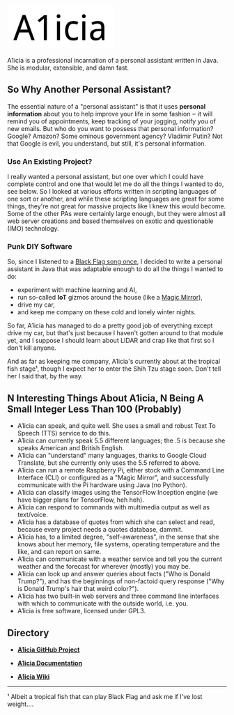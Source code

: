 
![A1icia Logo](docs/images/A1icia_100H.png)

A1icia is a professional incarnation of a personal assistant written in Java. She is modular, extensible, and damn fast.

## So Why Another Personal Assistant?

The essential nature of a "personal assistant" is that it uses **personal information** about you to help improve your life in some fashion ‒ it will remind you of appointments, keep tracking of your jogging, notify you of new emails. But who do you want to possess that personal information? Google? Amazon? Some ominous government agency? Vladimir Putin? Not that Google is evil, you understand, but still, it's personal information.

### Use An Existing Project?

I really wanted a personal assistant, but one over which I could have complete control and one that would let me do all the things I wanted to do, see below. So I looked at various efforts written in scripting languages of one sort or another, and while these scripting languages are great for some things, they're not great for massive projects like I knew this would become. Some of the other PAs were certainly large enough, but they were almost all web server creations and based themselves on exotic and questionable (IMO) technology.

### Punk DIY Software

So, since I listened to a [Black Flag song once](https://en.wikipedia.org/wiki/DIY_ethic), I decided to write a personal assistant in Java that was adaptable enough to do all the things I wanted to do:

* experiment with machine learning and AI, 
* run so-called **IoT** gizmos around the house (like a [Magic Mirror](https://github.com/MichMich/MagicMirror)), 
* drive my car, 
* and keep me company on these cold and lonely winter nights.

So far, A1icia has managed to do a pretty good job of everything except drive my car, but that's just because I haven't gotten around to that module yet, and I suppose I should learn about LIDAR and crap like that first so I don't kill anyone.

And as far as keeping me company, A1icia's currently about at the tropical fish stage¹, though I expect her to enter the Shih Tzu stage soon. Don't tell her I said that, by the way.

## N Interesting Things About A1icia, N Being A Small Integer Less Than 100 (Probably)

* A1icia can speak, and quite well. She uses a small and robust Text To Speech (TTS) service to do this.
* A1icia can currently speak 5.5 different languages; the .5 is because she speaks American and British English.
* A1icia can "understand" many languages, thanks to Google Cloud Translate, but she currently only uses the 5.5 referred to above.
* A1icia can run a remote Raspberry Pi, either stock with a Command Line Interface (CLI) or configured as a "Magic Mirror", and successfully communicate with the Pi hardware using Java (no Python).
* A1icia can classify images using the TensorFlow Inception engine (we have bigger plans for TensorFlow, heh heh).
* A1icia can respond to commands with multimedia output as well as text/voice.
* A1icia has a database of quotes from which she can select and read, because every project needs a quotes database, dammit.
* A1icia has, to a limited degree, "self-awareness", in the sense that she knows about her memory, file systems, operating temperature and the like, and can report on same.
* A1icia can communicate with a weather service and tell you the current weather and the forecast for wherever (mostly) you may be.
* A1icia can look up and answer queries about facts ("Who is Donald Trump?"), and has the beginnings of non-factoid query response ("Why is Donald Trump's hair that weird color?").
* A1icia has two built-in web servers and three command line interfaces with which to communicate with the outside world, i.e. you.
* A1icia is free software, licensed under GPL3.

## Directory

* **[A1icia GitHub Project](https://github.com/markhull/A1icia)**

* **[A1icia Documentation](https://markhull.github.io/A1icia)**

* **[A1icia Wiki](https://github.com/markhull/A1icia/wiki)**

---

¹ Albeit a tropical fish that can play Black Flag and ask me if I've lost weight....
